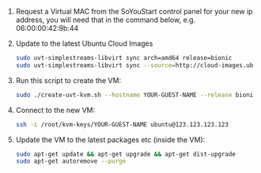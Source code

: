 1. Request a Virtual MAC from the SoYouStart control panel for your new ip address, you will need that in the command below, e.g. 06:00:00:42:9b:44


2. Update to the latest Ubuntu Cloud Images
    ```bash
    sudo uvt-simplestreams-libvirt sync arch=amd64 release=bionic
    sudo uvt-simplestreams-libvirt sync --source=http://cloud-images.ubuntu.com/minimal/releases arch=amd64 release=bionic
    ```

3. Run this script to create the VM:
    ```bash
    sudo ./create-uvt-kvm.sh --hostname YOUR-GUEST-NAME --release bionic --memory 4096 --disk 40 --cpu 2 --bridge br0 --mac 06:00:00:42:9b:44  --ip 123.123.123.123 --network 54.36.67.139 --mask 255.255.255.255 --broadcast 5.196.205.132 --gateway 91.121.89.254 --dns 213.186.33.99 --dns-search evolvedbinary.com
    ```
4. Connect to the new VM:
    ```bash
    ssh -i /root/kvm-keys/YOUR-GUEST-NAME ubuntu@123.123.123.123
    ```

5) Update the VM to the latest packages etc (inside the VM):
    ```bash
    sudo apt-get update && apt-get upgrade && apt-get dist-upgrade
    sudo apt-get autoremove --purge
    ```
